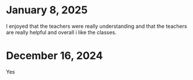 # January 8, 2025
I enjoyed that the teachers were really understanding and that the teachers are really helpful and overall i like the classes.
# December 16, 2024
Yes
